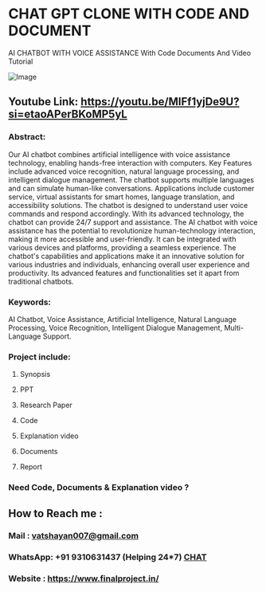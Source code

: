 # CHAT GPT CLONE WITH CODE AND DOCUMENT
AI CHATBOT WITH VOICE ASSISTANCE With Code Documents And Video Tutorial

![Image](https://github.com/user-attachments/assets/6c140f5f-cf38-4051-94b9-e43c4de44841)

## Youtube Link: https://youtu.be/MIFf1yjDe9U?si=etaoAPerBKoMP5yL

### Abstract: 
Our AI chatbot combines artificial intelligence with voice assistance technology, enabling hands-free interaction with computers. Key Features include advanced voice recognition, natural language processing, and intelligent dialogue management. The chatbot supports multiple languages and can simulate human-like conversations. Applications include customer service, virtual assistants for smart homes, language translation, and accessibility solutions. The chatbot is designed to understand user voice commands and respond accordingly. With its advanced technology, the chatbot can provide 24/7 support and assistance. The AI chatbot with voice assistance has the potential to revolutionize human-technology interaction, making it more accessible and user-friendly. It can be integrated with various devices and platforms, providing a seamless experience. The chatbot's capabilities and applications make it an innovative solution for various industries and individuals, enhancing overall user experience and productivity. Its advanced features and functionalities set it apart from traditional chatbots.

### Keywords: 
AI Chatbot, Voice Assistance, Artificial Intelligence, Natural Language Processing, Voice Recognition, Intelligent Dialogue Management, Multi-Language Support.

### Project include: 

1. Synopsis

2. PPT

3. Research Paper


4. Code

5. Explanation video

6. Documents

7. Report


### Need Code, Documents & Explanation video ? 

## How to Reach me :

### Mail : vatshayan007@gmail.com 

### WhatsApp: +91 9310631437 (Helping 24*7) **[CHAT](https://wa.me/message/CHWN2AHCPMAZK1)** 

### Website : https://www.finalproject.in/

